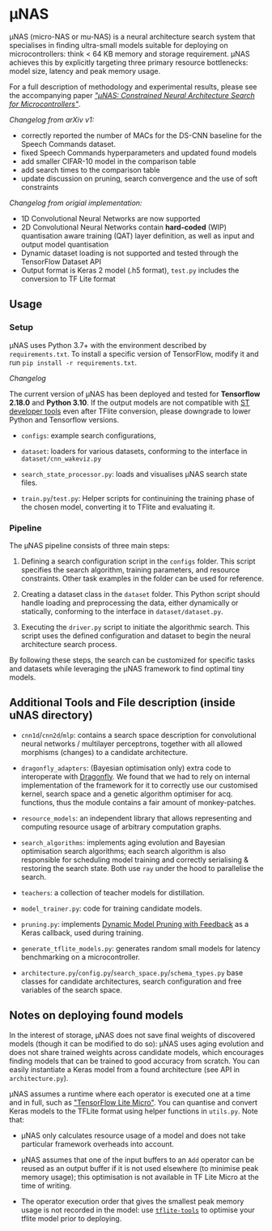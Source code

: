 # μNAS

μNAS (micro-NAS or mu-NAS) is a neural architecture search system that specialises in finding
 ultra-small models suitable for deploying on microcontrollers: think < 64 KB memory and storage
 requirement. μNAS achieves this by explicitly targeting three primary resource bottlenecks:
 model size, latency and peak memory usage.

For a full description of methodology and experimental results, please see the accompanying paper
 [_"μNAS: Constrained Neural Architecture Search for Microcontrollers"_](https://arxiv.org/abs/2010.14246). 
 
*Changelog from arXiv v1:* 

* correctly reported the number of MACs for the DS-CNN baseline for the Speech Commands dataset.
* fixed Speech Commands hyperparameters and updated found models
* add smaller CIFAR-10 model in the comparison table
* add search times to the comparison table
* update discussion on pruning, search convergence and the use of soft constraints

*Changelog from origial implementation:*

* 1D Convolutional Neural Networks are now supported
* 2D Convolutional Neural Networks contain **hard-coded** (WIP) quantisation aware training (QAT) layer definition, as well as input and output model quantisation
* Dynamic dataset loading is not supported and tested through the TensorFlow Dataset API
* Output format is Keras 2 model (.h5 format), `test.py` includes the conversion to TF Lite format
 
 
## Usage 
 
### Setup
 
μNAS uses Python 3.7+ with the environment described by `requirements.txt`. To install a specific version of TensorFlow, modify it and run `pip install -r requirements.txt`.

*Changelog*

The current version of μNAS has been deployed and tested for **Tensorflow 2.18.0** and **Python 3.10**. If the output models are not compatible with [ST developer tools](https://stm32ai-cs.st.com/home) even after TFlite conversion, please downgrade to lower Python and Tensorflow versions.

- `configs`: example search configurations,

- `dataset`: loaders for various datasets, conforming to the interface in `dataset/cnn_wakeviz.py`

- `search_state_processor.py`: loads and visualises μNAS search state files.

- `train.py`/`test.py`: Helper scripts for continuining the training phase of the chosen model, converting it to TFlite and evaluating it.

### Pipeline

The μNAS pipeline consists of three main steps:

1. Defining a search configuration script in the `configs` folder. This script specifies the search algorithm, training parameters, and resource constraints. Other task examples in the folder can be used for reference.

2. Creating a dataset class in the `dataset` folder. This Python script should handle loading and preprocessing the data, either dynamically or statically, conforming to the interface in `dataset/dataset.py`.

3. Executing the `driver.py` script to initiate the algorithmic search. This script uses the defined configuration and dataset to begin the neural architecture search process.

By following these steps, the search can be customized for specific tasks and datasets while leveraging the μNAS framework to find optimal tiny models.

## Additional Tools and File description (inside uNAS directory)

- `cnn1d`/`cnn2d`/`mlp`: contains a search space description for convolutional neural networks / multilayer
 perceptrons, together with all allowed morphisms (changes) to a candidate architecture.

- `dragonfly_adapters`: (Bayesian optimisation only) extra code to interoperate with 
[Dragonfly](https://github.com/dragonfly/dragonfly). We found that we had to rely on internal
 implementation of the framework for it to correctly use our customised kernel, search space and
 a genetic algorithm optimiser for acq. functions, thus the module contains a fair amount of
  monkey-patches.
  
- `resource_models`: an independent library that allows representing and computing resource usage
 of arbitrary computation graphs.
 
- `search_algorithms`: implements aging evolution and Bayesian optimisation search algorithms;
 each search algorithm is also responsible for scheduling model training and correctly
 serialising & restoring the search state. Both use `ray` under the hood to parallelise the search.
 
- `teachers`: a collection of teacher models for distillation.

- `model_trainer.py`: code for training candidate models.

- `pruning.py`: implements [Dynamic Model Pruning with Feedback](https://openreview.net/forum?id=SJem8lSFwB)
 as a Keras callback, used during training.

- `generate_tflite_models.py`: generates random small models for latency benchmarking on a
 microcontroller.
 
- `architecture.py`/`config.py`/`search_space.py`/`schema_types.py` base classes for candidate
 architectures, search configuration and free variables of the search space.


## Notes on deploying found models

In the interest of storage, μNAS does not save final weights of discovered models (though
 it can be modified to do so): μNAS uses aging evolution and does not share trained weights
 across candidate models, which encourages finding models that can be trained to good accuracy
 from scratch. You can easily instantiate a Keras model from a found architecture (see
  API in `architecture.py`).
 
 μNAS assumes a runtime where each operator is executed one
 at a time and in full, such as ["TensorFlow Lite Micro"](https://www.tensorflow.org/lite/microcontrollers). 
 You can quantise and convert Keras models to the TFLite format using helper functions in `utils.py`.
  Note that:
  
 - μNAS only calculates resource usage of a model and does not take particular framework overheads
  into account.
  
 - μNAS assumes that one of the input buffers to an `Add` operator can be reused as an output buffer
 if it is not used elsewhere (to minimise peak memory usage); this optimisation is not available
  in TF Lite Micro at the time of writing.
 
 - The operator execution order that gives the smallest peak memory usage is not recorded in the
  model: use [`tflite-tools`](https://github.com/eliberis/tflite-tools) to optimise your tflite
   model prior to deploying.